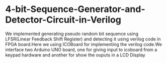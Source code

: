 # 4-bit-Sequence-Generator-and-Detector-Circuit-in-Verilog
We implemented generating pseudo random bit sequence using LFSR(Linear Feedback Shift Register) and detecting it using verilog code in FPGA board.Here we using ICOBoard for implementing the verilog code.We interface two Arduino UNO board, one for giving input to icoboard from a keypad hardware and another for show the ouputs in a LCD Display
